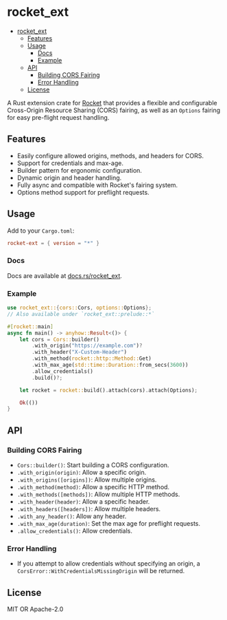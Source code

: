 # rocket_ext

<!--toc:start-->

- [rocket_ext](#rocket_ext)
  - [Features](#features)
  - [Usage](#usage)
    - [Docs](#docs)
    - [Example](#example)
  - [API](#api)
    - [Building CORS Fairing](#building-cors-fairing)
    - [Error Handling](#error-handling)
  - [License](#license)
  <!--toc:end-->

A Rust extension crate for [Rocket](https://rocket.rs/) that provides a flexible
and configurable Cross-Origin Resource Sharing (CORS) fairing,
as well as an `Options` fairing for easy pre-flight request handling.

## Features

- Easily configure allowed origins, methods, and headers for CORS.
- Support for credentials and max-age.
- Builder pattern for ergonomic configuration.
- Dynamic origin and header handling.
- Fully async and compatible with Rocket's fairing system.
- Options method support for preflight requests.

## Usage

Add to your `Cargo.toml`:

```toml
rocket-ext = { version = "*" }
```

### Docs

Docs are available at [docs.rs/rocket_ext](https://docs.rs/rocket_ext/latest/rocket_ext).

### Example

```rust
use rocket_ext::{cors::Cors, options::Options};
// Also available under `rocket_ext::prelude::*`

#[rocket::main]
async fn main() -> anyhow::Result<()> {
    let cors = Cors::builder()
        .with_origin("https://example.com")?
        .with_header("X-Custom-Header")
        .with_method(rocket::http::Method::Get)
        .with_max_age(std::time::Duration::from_secs(3600))
        .allow_credentials()
        .build()?;

    let rocket = rocket::build().attach(cors).attach(Options);

    Ok(())
}
```

## API

### Building CORS Fairing

- `Cors::builder()`: Start building a CORS configuration.
- `.with_origin(origin)`: Allow a specific origin.
- `.with_origins([origins])`: Allow multiple origins.
- `.with_method(method)`: Allow a specific HTTP method.
- `.with_methods([methods])`: Allow multiple HTTP methods.
- `.with_header(header)`: Allow a specific header.
- `.with_headers([headers])`: Allow multiple headers.
- `.with_any_header()`: Allow any header.
- `.with_max_age(duration)`: Set the max age for preflight requests.
- `.allow_credentials()`: Allow credentials.

### Error Handling

- If you attempt to allow credentials without specifying an origin,
  a `CorsError::WithCredentialsMissingOrigin` will be returned.

## License

MIT OR Apache-2.0
